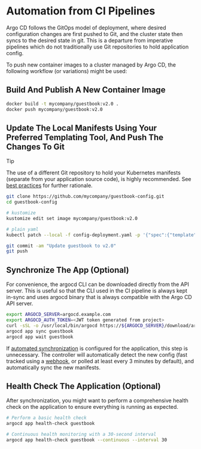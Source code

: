 # Automation from CI Pipelines

Argo CD follows the GitOps model of deployment, where desired configuration changes are first
pushed to Git, and the cluster state then syncs to the desired state in git. This is a departure
from imperative pipelines which do not traditionally use Git repositories to hold application
config.

To push new container images to a cluster managed by Argo CD, the following workflow (or 
variations) might be used:

## Build And Publish A New Container Image

```bash
docker build -t mycompany/guestbook:v2.0 .
docker push mycompany/guestbook:v2.0
```

## Update The Local Manifests Using Your Preferred Templating Tool, And Push The Changes To Git

> [!TIP]
> The use of a different Git repository to hold your Kubernetes manifests (separate from
> your application source code), is highly recommended. See [best practices](best_practices.md)
> for further rationale.

```bash
git clone https://github.com/mycompany/guestbook-config.git
cd guestbook-config

# kustomize
kustomize edit set image mycompany/guestbook:v2.0

# plain yaml
kubectl patch --local -f config-deployment.yaml -p '{"spec":{"template":{"spec":{"containers":[{"name":"guestbook","image":"mycompany/guestbook:v2.0"}]}}}}' -o yaml > config-deployment.yaml

git commit -am "Update guestbook to v2.0"
git push
```

## Synchronize The App (Optional)

For convenience, the argocd CLI can be downloaded directly from the API server. This is
useful so that the CLI used in the CI pipeline is always kept in-sync and uses argocd binary
that is always compatible with the Argo CD API server.

```bash
export ARGOCD_SERVER=argocd.example.com
export ARGOCD_AUTH_TOKEN=<JWT token generated from project>
curl -sSL -o /usr/local/bin/argocd https://${ARGOCD_SERVER}/download/argocd-linux-amd64
argocd app sync guestbook
argocd app wait guestbook
```

If [automated synchronization](auto_sync.md) is configured for the application, this step is
unnecessary. The controller will automatically detect the new config (fast tracked using a
[webhook](../operator-manual/webhook.md), or polled at least every 3 minutes by default), and automatically sync the new manifests.

## Health Check The Application (Optional)

After synchronization, you might want to perform a comprehensive health check on the application to ensure everything is running as expected.

```bash
# Perform a basic health check
argocd app health-check guestbook

# Continuous health monitoring with a 30-second interval
argocd app health-check guestbook --continuous --interval 30
```